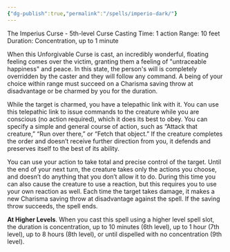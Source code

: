 ```yaml
---
{"dg-publish":true,"permalink":"/spells/imperio-dark/"}
---
```


The Imperius Curse - 5th-level Curse 
Casting Time: 1 action 
Range: 10 feet 
Duration: Concentration, up to 1 minute 

When this Unforgivable Curse is cast, an incredibly wonderful, floating feeling comes over the victim, granting them a feeling of "untraceable happiness" and peace. In this state, the person's will is completely overridden by the caster and they will follow any command. A being of your choice within range must succeed on a Charisma saving throw at disadvantage or be charmed by you for the duration. 

While the target is charmed, you have a telepathic link with it. You can use this telepathic link to issue commands to the creature while you are conscious (no action required), which it does its best to obey. You can specify a simple and general course of action, such as “Attack that creature,” “Run over there,” or “Fetch that object.” If the creature completes the order and doesn’t receive further direction from you, it defends and preserves itself to the best of its ability.

You can use your action to take total and precise control of the target. Until the end of your next turn, the creature takes only the actions you choose, and doesn’t do anything that you don’t allow it to do. During this time you can also cause the creature to use a reaction, but this requires you to use your own reaction as well. Each time the target takes damage, it makes a new Charisma saving throw at disadvantage against the spell. If the saving throw succeeds, the spell ends. 

**At Higher Levels**. When you cast this spell using a higher level spell slot, the duration is concentration, up to 10 minutes (6th level), up to 1 hour (7th level), up to 8 hours (8th level), or until dispelled with no concentration (9th level).